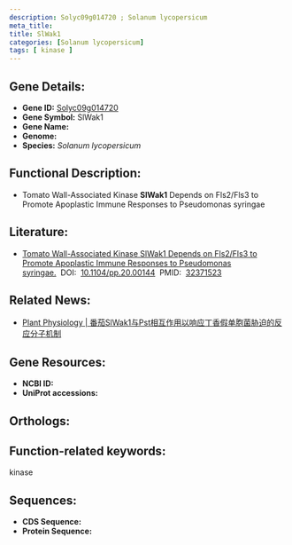 ```yaml
---
description: Solyc09g014720 ; Solanum lycopersicum
meta_title:
title: SlWak1
categories: [Solanum lycopersicum]
tags: [ kinase ]
---
```


## Gene Details:
- **Gene ID:**	[Solyc09g014720]()
- **Gene Symbol:** SlWak1
- **Gene Name:** 
- **Genome:** []()
- **Species:** *Solanum lycopersicum*

## Functional Description:
   - Tomato Wall-Associated Kinase **SlWak1** Depends on Fls2/Fls3 to Promote Apoplastic Immune Responses to Pseudomonas syringae 

## Literature:
   - [Tomato Wall-Associated Kinase SlWak1 Depends on Fls2/Fls3 to Promote Apoplastic Immune Responses to Pseudomonas syringae.]( https://academic.oup.com/plphys/article/183/4/1869/6118503?login=true)&nbsp;&nbsp;DOI:&nbsp;&nbsp;[10.1104/pp.20.00144](https://academic.oup.com/plphys/article/183/4/1869/6118503?login=true)&nbsp;&nbsp;PMID:&nbsp;&nbsp;[32371523](https://pubmed.ncbi.nlm.nih.gov/32371523/)

## Related News:
   - [Plant Physiology |  番茄SlWak1与Pst相互作用以响应丁香假单胞菌胁迫的反应分子机制](https://mp.weixin.qq.com/s?__biz=Mzg3MDEwNDEyMg==&mid=2247488271&idx=4&sn=3b39305ff082c5515d70aa0345cc73cb&chksm=ce93be5af9e4374cee091e2112aad5edb630ad30fa6aafce6054256c5dcbb745ffb0037867ce&scene=27#wechat_redirect)

## Gene Resources:
- **NCBI ID:** [](https://www.ncbi.nlm.nih.gov/gene/?term=)
- **UniProt accessions:** [](https://www.uniprot.org/uniprotkb//entry)

## Orthologs:

## Function-related keywords:
kinase

## Sequences:
- **CDS Sequence:**
- **Protein Sequence:**
